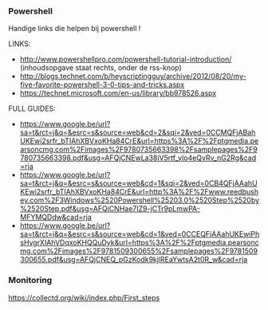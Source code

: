 ### Powershell

Handige links die helpen bij powershell !

LINKS:

- <http://www.powershellpro.com/powershell-tutorial-introduction/> (inhoudsopgave staat rechts, onder de rss-knop)  
- <http://blogs.technet.com/b/heyscriptingguy/archive/2012/08/20/my-five-favorite-powershell-3-0-tips-and-tricks.aspx>
- <https://technet.microsoft.com/en-us/library/bb978526.aspx>

FULL GUIDES:

- <https://www.google.be/url?sa=t&rct=j&q=&esrc=s&source=web&cd=2&sqi=2&ved=0CCMQFjABahUKEwi2srfr_bTIAhXBVxoKHa84CrE&url=https%3A%2F%2Fptgmedia.pearsoncmg.com%2Fimages%2F9780735663398%2Fsamplepages%2F9780735663398.pdf&usg=AFQjCNEwLa38iV5rtf_ylo4eQvRv_nG2Rg&cad=rja>
- <https://www.google.be/url?sa=t&rct=j&q=&esrc=s&source=web&cd=1&sqi=2&ved=0CB4QFjAAahUKEwi2srfr_bTIAhXBVxoKHa84CrE&url=http%3A%2F%2Fwww.reedbushey.com%2F3Windows%2520Powershell%25203.0%2520Step%2520by%2520Step.pdf&usg=AFQjCNHae7IZ9-jCTr9pLmwPA-MFYMQDdw&cad=rja>
- <https://www.google.be/url?sa=t&rct=j&q=&esrc=s&source=web&cd=1&ved=0CCEQFjAAahUKEwiPhsHvgrXIAhVDqxoKHQQuDyk&url=https%3A%2F%2Fptgmedia.pearsoncmg.com%2Fimages%2F9781509300655%2Fsamplepages%2F9781509300655.pdf&usg=AFQjCNEQ_pGzKodk9kjlREaYwtsA2t0R_w&cad=rja>

### Monitoring

<https://collectd.org/wiki/index.php/First_steps>
